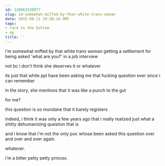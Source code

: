 ```yaml
---
id: 128863238977
slug: im-somewhat-miffed-by-that-white-trans-woman
date: 2015-09-11 19:38:34 GMT
tags:
- race to the bottom
- op
title: ''
---
```

i'm somewhat miffed by that white trans woman getting a settlement for being asked 'what are you?' in a job interview

not bc i don't think she deserves it or whatever

its just that white ppl have been asking me that fucking question ever since i can remember

in the story, she mentions that it was like a punch to the gut

for me?

this question is so mundane that it barely registers

indeed, i think it was only a few years ago that i really realized just what a shitty dehumanizing question that is

and i know that i'm not the only poc whose been asked this question over and over and over again.

whatever.

i'm a bitter petty petty princex.